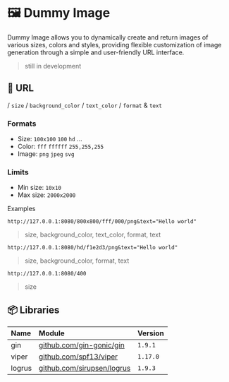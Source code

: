 # 🖼️ Dummy Image

Dummy Image allows you to dynamically create and return images of various sizes, colors and styles, providing flexible customization of image generation through a simple and user-friendly URL interface.

> still in development

## 📃 URL

/ `size` / `background_color` / `text_color` / `format` & `text`

### Formats

- Size: `100x100` `100` `hd` ...
- Color: `fff` `ffffff` `255,255,255`
- Image: `png` `jpeg` `svg`

### Limits

- Min size: `10x10`
- Max size: `2000x2000`

Examples

```
http://127.0.0.1:8080/800x800/fff/000/png&text="Hello world"
```

> size, background_color, text_color, format, text

```
http://127.0.0.1:8080/hd/f1e2d3/png&text="Hello world"
```

> size, background_color, format, text

```
http://127.0.0.1:8080/400
```

> size

## 📦 Libraries

| Name   | Module                                                           | Version  |
| :----- | :--------------------------------------------------------------- | :------- |
| gin    | [github.com/gin-gonic/gin](https://github.com/gin-gonic/gin)     | `1.9.1`  |
| viper  | [github.com/spf13/viper](https://github.com/spf13/viper)         | `1.17.0` |
| logrus | [github.com/sirupsen/logrus](https://github.com/sirupsen/logrus) | `1.9.3`  |

